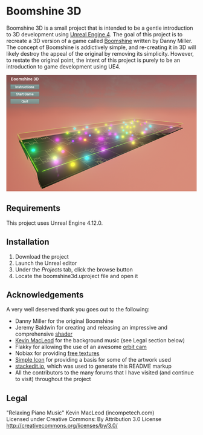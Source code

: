 **Boomshine 3D**
============
Boomshine 3D is a small project that is intended to be a gentle introduction to 3D development using [Unreal Engine 4](https://www.unrealengine.com/). The goal of this project is to recreate a 3D version of a game called [Boomshine](http://www.k2xl.com/games/boomshine/) written by Danny Miller. The concept of Boomshine is addictively simple, and re-creating it in 3D will likely destroy the appeal of the original by removing its simplicity. However, to restate the original point, the intent of this project is purely to be an introduction to game development using UE4.


![Screen Capture](/screenshot.png)


Requirements
-------------------
This project uses Unreal Engine 4.12.0.


Installation
----------------

 1. Download the project
 2. Launch the Unreal editor
 3. Under the *Projects* tab, click the browse button
 4. Locate the boomshine3d.uproject file and open it


Acknowledgements
---------------------------
A very well deserved thank you goes out to the following:

 - Danny Miller for the original Boomshine
 - Jeremy Baldwin for creating and releasing an impressive and comprehensive [shader](https://www.dropbox.com/s/a06wyc817gtcp3w/UForumHelp_DynRadial.rar?dl=0)
 - [Kevin MacLeod](http://incompetech.com/music/royalty-free/music.html) for the background music (see Legal section below)
 - Flakky for allowing the use of an awesome [orbit cam](https://www.youtube.com/watch?v=YNgXBrBYiQ0)
 - Nobiax for providing [free textures](http://nobiax.deviantart.com/art/Yughues-Free-PBR-Metal-Plates-528470648)
 - [Simple Icon](http://simpleicon.com/) for providing a basis for some of the artwork used
 - [stackedit.io](https://stackedit.io/viewer#), which was used to generate this README markup
 - All the contributors to the many forums that I have visited (and continue to visit) throughout the project


Legal
--------
"Relaxing Piano Music" Kevin MacLeod (incompetech.com)  
Licensed under Creative Commons: By Attribution 3.0 License  
http://creativecommons.org/licenses/by/3.0/  

